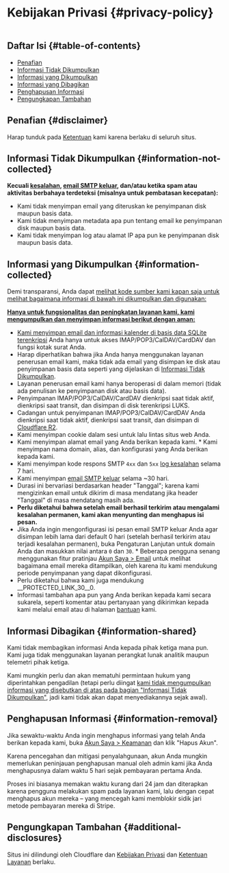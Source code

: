 # Kebijakan Privasi {#privacy-policy}

<img loading="lazy" src="/img/articles/privacy.webp" alt="" class="rounded-lg" />

## Daftar Isi {#table-of-contents}

* [Penafian](#disclaimer)
* [Informasi Tidak Dikumpulkan](#information-not-collected)
* [Informasi yang Dikumpulkan](#information-collected)
* [Informasi yang Dibagikan](#information-shared)
* [Penghapusan Informasi](#information-removal)
* [Pengungkapan Tambahan](#additional-disclosures)

## Penafian {#disclaimer}

Harap tunduk pada [Ketentuan](/terms) kami karena berlaku di seluruh situs.

## Informasi Tidak Dikumpulkan {#information-not-collected}

**Kecuali [kesalahan](/faq#do-you-store-error-logs), [email SMTP keluar](/faq#do-you-support-sending-email-with-smtp), dan/atau ketika spam atau aktivitas berbahaya terdeteksi (misalnya untuk pembatasan kecepatan):**

* Kami tidak menyimpan email yang diteruskan ke penyimpanan disk maupun basis data.
* Kami tidak menyimpan metadata apa pun tentang email ke penyimpanan disk maupun basis data.
* Kami tidak menyimpan log atau alamat IP apa pun ke penyimpanan disk maupun basis data.

## Informasi yang Dikumpulkan {#information-collected}

Demi transparansi, Anda dapat <a href="https://github.com/forwardemail" target="_blank" rel="noopener noreferrer">melihat kode sumber kami kapan saja untuk melihat bagaimana informasi di bawah ini dikumpulkan dan digunakan:

**Hanya untuk fungsionalitas dan peningkatan layanan kami, kami mengumpulkan dan menyimpan informasi berikut dengan aman:**

* Kami menyimpan email dan informasi kalender di [basis data SQLite terenkripsi](/blog/docs/best-quantum-safe-encrypted-email-service) Anda hanya untuk akses IMAP/POP3/CalDAV/CardDAV dan fungsi kotak surat Anda.
* Harap diperhatikan bahwa jika Anda hanya menggunakan layanan penerusan email kami, maka tidak ada email yang disimpan ke disk atau penyimpanan basis data seperti yang dijelaskan di [Informasi Tidak Dikumpulkan](#information-not-collected).
* Layanan penerusan email kami hanya beroperasi di dalam memori (tidak ada penulisan ke penyimpanan disk atau basis data).
* Penyimpanan IMAP/POP3/CalDAV/CardDAV dienkripsi saat tidak aktif, dienkripsi saat transit, dan disimpan di disk terenkripsi LUKS.
* Cadangan untuk penyimpanan IMAP/POP3/CalDAV/CardDAV Anda dienkripsi saat tidak aktif, dienkripsi saat transit, dan disimpan di [Cloudflare R2](https://www.cloudflare.com/developer-platform/r2/).
* Kami menyimpan cookie dalam sesi untuk lalu lintas situs web Anda.
* Kami menyimpan alamat email yang Anda berikan kepada kami. * Kami menyimpan nama domain, alias, dan konfigurasi yang Anda berikan kepada kami.
* Kami menyimpan kode respons SMTP `4xx` dan `5xx` [log kesalahan](/faq#do-you-store-error-logs) selama 7 hari.
* Kami menyimpan [email SMTP keluar](/faq#do-you-support-sending-email-with-smtp) selama ~30 hari.
* Durasi ini bervariasi berdasarkan header "Tanggal"; karena kami mengizinkan email untuk dikirim di masa mendatang jika header "Tanggal" di masa mendatang masih ada.
* **Perlu diketahui bahwa setelah email berhasil terkirim atau mengalami kesalahan permanen, kami akan menyunting dan menghapus isi pesan.**
* Jika Anda ingin mengonfigurasi isi pesan email SMTP keluar Anda agar disimpan lebih lama dari default 0 hari (setelah berhasil terkirim atau terjadi kesalahan permanen), buka Pengaturan Lanjutan untuk domain Anda dan masukkan nilai antara `0` dan `30`. * Beberapa pengguna senang menggunakan fitur pratinjau [Akun Saya > Email](/my-account/emails) untuk melihat bagaimana email mereka ditampilkan, oleh karena itu kami mendukung periode penyimpanan yang dapat dikonfigurasi.
* Perlu diketahui bahwa kami juga mendukung __PROTECTED_LINK_30__0.
* Informasi tambahan apa pun yang Anda berikan kepada kami secara sukarela, seperti komentar atau pertanyaan yang dikirimkan kepada kami melalui email atau di halaman <a href="/help">bantuan</a> kami.

## Informasi Dibagikan {#information-shared}

Kami tidak membagikan informasi Anda kepada pihak ketiga mana pun. Kami juga tidak menggunakan layanan perangkat lunak analitik maupun telemetri pihak ketiga.

Kami mungkin perlu dan akan mematuhi permintaan hukum yang diperintahkan pengadilan (tetapi perlu diingat [kami tidak mengumpulkan informasi yang disebutkan di atas pada bagian "Informasi Tidak Dikumpulkan"](#information-not-collected), jadi kami tidak akan dapat menyediakannya sejak awal).

## Penghapusan Informasi {#information-removal}

Jika sewaktu-waktu Anda ingin menghapus informasi yang telah Anda berikan kepada kami, buka <a href="/my-account/security">Akun Saya > Keamanan</a> dan klik "Hapus Akun".

Karena pencegahan dan mitigasi penyalahgunaan, akun Anda mungkin memerlukan peninjauan penghapusan manual oleh admin kami jika Anda menghapusnya dalam waktu 5 hari sejak pembayaran pertama Anda.

Proses ini biasanya memakan waktu kurang dari 24 jam dan diterapkan karena pengguna melakukan spam pada layanan kami, lalu dengan cepat menghapus akun mereka – yang mencegah kami memblokir sidik jari metode pembayaran mereka di Stripe.

## Pengungkapan Tambahan {#additional-disclosures}

Situs ini dilindungi oleh Cloudflare dan [Kebijakan Privasi](https://www.cloudflare.com/privacypolicy/) dan [Ketentuan Layanan](https://www.cloudflare.com/website-terms/) berlaku.